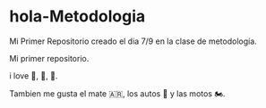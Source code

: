 # hola-Metodologia
Mi Primer Repositorio creado el dia 7/9 en la clase de metodología.

Mi primer repositorio.

i love :pizza:, :icecream:, :dog:.

Tambien me gusta el mate 🇦🇷, los autos 🚗 y las motos 🏍️.

